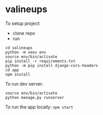 # valineups

To setup project:
- clone repo
- run
```
cd valineups
python -m venv env
source env/bin/activate
pip install -r requirements.txt
python -m pip install django-cors-headers
cd app
npm install
```
To run dev server:
```
source env/bin/activate
python manage.py runserver
```
To run the app locally:
`npm start`


